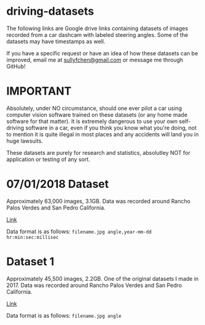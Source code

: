 # driving-datasets
The following links are Google drive links containing datasets of images recorded from a car dashcam with labeled steering angles. Some of the datasets may have timestamps as well.

If you have a specific request or have an idea of how these datasets can be improved, email me at sullyfchen@gmail.com or message me through GitHub!

# IMPORTANT
Absolutely, under NO circumstance, should one ever pilot a car using computer vision software trained on these datasets (or any home made software for that matter). It is extremely dangerous to use your own self-driving software in a car, even if you think you know what you're doing, not to mention it is quite illegal in most places and any accidents will land you in huge lawsuits.

These datasets are purely for research and statistics, absolutley NOT for application or testing of any sort.

# 07/01/2018 Dataset
Approximately 63,000 images, 3.1GB. Data was recorded around Rancho Palos Verdes and San Pedro California.

[Link](https://drive.google.com/open?id=1PZWa6H0i1PCH9zuYcIh5Ouk_p-9Gh58B)

Data format is as follows:
`filename.jpg angle,year-mm-dd hr:min:sec:millisec`

# Dataset 1
Approximately 45,500 images, 2.2GB. One of the original datasets I made in 2017. Data was recorded around Rancho Palos Verdes and San Pedro California.

[Link](https://drive.google.com/file/d/0B-KJCaaF7elleG1RbzVPZWV4Tlk/view?usp=sharing)

Data format is as follows:
`filename.jpg angle`
